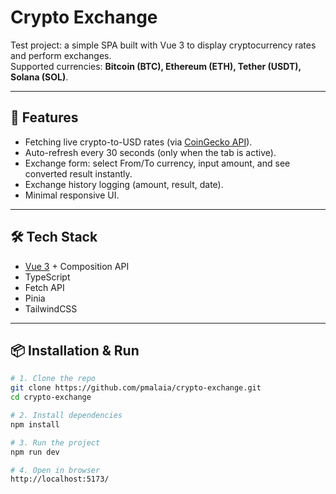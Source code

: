 # Crypto Exchange

Test project: a simple SPA built with Vue 3 to display cryptocurrency rates and perform exchanges.  
Supported currencies: **Bitcoin (BTC), Ethereum (ETH), Tether (USDT), Solana (SOL)**.

---

## 🚀 Features

- Fetching live crypto-to-USD rates (via [CoinGecko API](https://www.coingecko.com/en/api)).
- Auto-refresh every 30 seconds (only when the tab is active).
- Exchange form: select From/To currency, input amount, and see converted result instantly.
- Exchange history logging (amount, result, date).
- Minimal responsive UI.

---

## 🛠️ Tech Stack

- [Vue 3](https://vuejs.org/) + Composition API
- TypeScript
- Fetch API
- Pinia
- TailwindCSS

---

## 📦 Installation & Run

```bash
# 1. Clone the repo
git clone https://github.com/pmalaia/crypto-exchange.git
cd crypto-exchange

# 2. Install dependencies
npm install

# 3. Run the project
npm run dev

# 4. Open in browser
http://localhost:5173/
```
